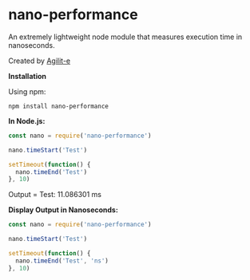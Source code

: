 # nano-performance
An extremely lightweight node module that measures execution time in nanoseconds.

Created by [Agilit-e](https://agilite.io)

**Installation**

Using npm:

```
npm install nano-performance
```

**In Node.js:**

```javascript
const nano = require('nano-performance')

nano.timeStart('Test')

setTimeout(function() {
  nano.timeEnd('Test')
}, 10)
```


Output = Test: 11.086301 ms

**Display Output in Nanoseconds:**

```javascript
const nano = require('nano-performance')

nano.timeStart('Test')

setTimeout(function() {
  nano.timeEnd('Test', 'ns')
}, 10)
```